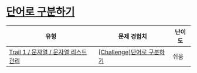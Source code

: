 # [단어로 구분하기](https://www.codetree.ai/trails/complete/curated-cards/challenge-separate-words-with-words)

|유형|문제 경험치|난이도|
|---|---|---|
|[Trail 1 / 문자열 / 문자열 리스트 관리](https://www.codetree.ai/trail-info/novice-low/)|[[Challenge]단어로 구분하기](https://www.codetree.ai/trails/complete/curated-cards/challenge-separate-words-with-words/)|쉬움|

